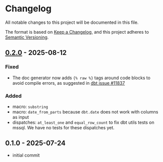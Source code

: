 # Changelog

All notable changes to this project will be documented in this file.

The format is based on [Keep a Changelog](https://keepachangelog.com/en/1.1.0/),
and this project adheres to [Semantic Versioning](https://semver.org/spec/v2.0.0.html).

## [0.2.0] - 2025-08-12

### Fixed

-   The doc generator now adds `{% raw %}` tags around code blocks to avoid compile errors,
    as suggested in [dbt issue #11837](https://github.com/dbt-labs/dbt-core/issues/11837)

### Added

-   macro: `substring`
-   macro: `date_from_parts` because `dbt.date` does not work with columns as input
-   dispatches: `at_least_one` and `equal_row_count` to fix dbt utils tests on mssql.
    We have no tests for these dispatches yet.

## 0.1.0 - 2025-07-24

-   initial commit

[0.2.0]: https://github.com/linkFISH-Consulting/dbt-lf_utils/blob/compare/v0.1.0...v0.2.0
[0.1.0]: https://github.com/linkFISH-Consulting/dbt-lf_utils/blob/compare/v0.1.0
